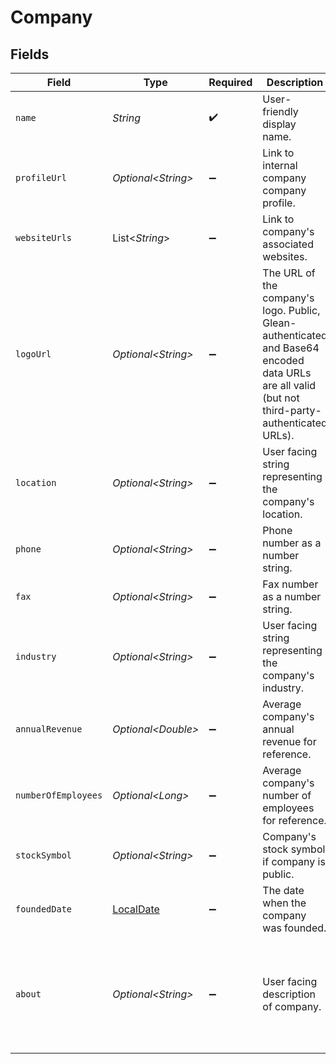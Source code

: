 # Company


## Fields

| Field                                                                                                                                           | Type                                                                                                                                            | Required                                                                                                                                        | Description                                                                                                                                     | Example                                                                                                                                         |
| ----------------------------------------------------------------------------------------------------------------------------------------------- | ----------------------------------------------------------------------------------------------------------------------------------------------- | ----------------------------------------------------------------------------------------------------------------------------------------------- | ----------------------------------------------------------------------------------------------------------------------------------------------- | ----------------------------------------------------------------------------------------------------------------------------------------------- |
| `name`                                                                                                                                          | *String*                                                                                                                                        | :heavy_check_mark:                                                                                                                              | User-friendly display name.                                                                                                                     |                                                                                                                                                 |
| `profileUrl`                                                                                                                                    | *Optional\<String>*                                                                                                                             | :heavy_minus_sign:                                                                                                                              | Link to internal company company profile.                                                                                                       |                                                                                                                                                 |
| `websiteUrls`                                                                                                                                   | List\<*String*>                                                                                                                                 | :heavy_minus_sign:                                                                                                                              | Link to company's associated websites.                                                                                                          |                                                                                                                                                 |
| `logoUrl`                                                                                                                                       | *Optional\<String>*                                                                                                                             | :heavy_minus_sign:                                                                                                                              | The URL of the company's logo. Public, Glean-authenticated and Base64 encoded data URLs are all valid (but not third-party-authenticated URLs). |                                                                                                                                                 |
| `location`                                                                                                                                      | *Optional\<String>*                                                                                                                             | :heavy_minus_sign:                                                                                                                              | User facing string representing the company's location.                                                                                         | New York City                                                                                                                                   |
| `phone`                                                                                                                                         | *Optional\<String>*                                                                                                                             | :heavy_minus_sign:                                                                                                                              | Phone number as a number string.                                                                                                                |                                                                                                                                                 |
| `fax`                                                                                                                                           | *Optional\<String>*                                                                                                                             | :heavy_minus_sign:                                                                                                                              | Fax number as a number string.                                                                                                                  |                                                                                                                                                 |
| `industry`                                                                                                                                      | *Optional\<String>*                                                                                                                             | :heavy_minus_sign:                                                                                                                              | User facing string representing the company's industry.                                                                                         | Finances                                                                                                                                        |
| `annualRevenue`                                                                                                                                 | *Optional\<Double>*                                                                                                                             | :heavy_minus_sign:                                                                                                                              | Average company's annual revenue for reference.                                                                                                 |                                                                                                                                                 |
| `numberOfEmployees`                                                                                                                             | *Optional\<Long>*                                                                                                                               | :heavy_minus_sign:                                                                                                                              | Average company's number of employees for reference.                                                                                            |                                                                                                                                                 |
| `stockSymbol`                                                                                                                                   | *Optional\<String>*                                                                                                                             | :heavy_minus_sign:                                                                                                                              | Company's stock symbol if company is public.                                                                                                    |                                                                                                                                                 |
| `foundedDate`                                                                                                                                   | [LocalDate](https://docs.oracle.com/javase/8/docs/api/java/time/LocalDate.html)                                                                 | :heavy_minus_sign:                                                                                                                              | The date when the company was founded.                                                                                                          |                                                                                                                                                 |
| `about`                                                                                                                                         | *Optional\<String>*                                                                                                                             | :heavy_minus_sign:                                                                                                                              | User facing description of company.                                                                                                             | Financial, software, data, and media company headquartered in Midtown Manhattan, New York City                                                  |
